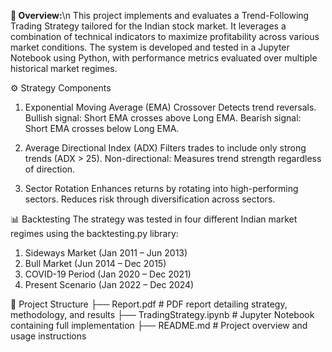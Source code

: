**📘 Overview:**\n
This project implements and evaluates a Trend-Following Trading Strategy tailored for the Indian stock market. It leverages a combination of technical indicators to maximize profitability across various market conditions.
The system is developed and tested in a Jupyter Notebook using Python, with performance metrics evaluated over multiple historical market regimes.

⚙️ Strategy Components
1. Exponential Moving Average (EMA) Crossover
Detects trend reversals.
Bullish signal: Short EMA crosses above Long EMA.
Bearish signal: Short EMA crosses below Long EMA.

2. Average Directional Index (ADX)
Filters trades to include only strong trends (ADX > 25).
Non-directional: Measures trend strength regardless of direction.

3. Sector Rotation
Enhances returns by rotating into high-performing sectors.
Reduces risk through diversification across sectors.

📊 Backtesting
The strategy was tested in four different Indian market regimes using the backtesting.py library:
1. Sideways Market (Jan 2011 – Jun 2013)
2. Bull Market (Jun 2014 – Dec 2015)
3. COVID-19 Period (Jan 2020 – Dec 2021)
4. Present Scenario (Jan 2022 – Dec 2024)

📂 Project Structure
├── Report.pdf                # PDF report detailing strategy, methodology, and results
├── TradingStrategy.ipynb     # Jupyter Notebook containing full implementation
├── README.md                 # Project overview and usage instructions

